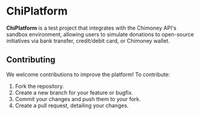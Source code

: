 # ChiPlatform

**ChiPlatform** is a test project that integrates with the Chimoney API's sandbox environment, allowing users to simulate donations to open-source initiatives via bank transfer, credit/debit card, or Chimoney wallet. 

## Contributing

We welcome contributions to improve the platform! To contribute:

1. Fork the repository.
2. Create a new branch for your feature or bugfix.
3. Commit your changes and push them to your fork.
4. Create a pull request, detailing your changes.



